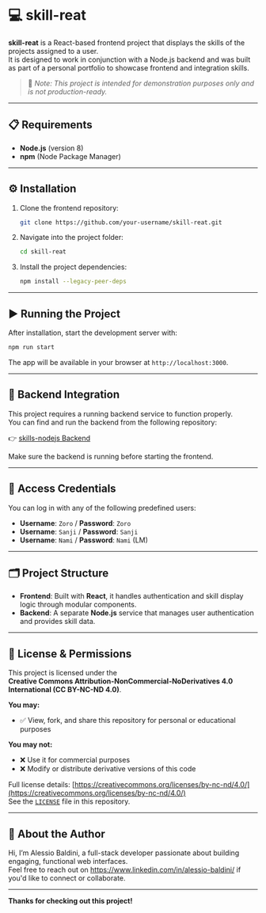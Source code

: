 # 💻 skill-reat

**skill-reat** is a React-based frontend project that displays the skills of the projects assigned to a user.  
It is designed to work in conjunction with a Node.js backend and was built as part of a personal portfolio to showcase frontend and integration skills.

> 📌 _Note: This project is intended for demonstration purposes only and is not production-ready._

---

## 📋 Requirements

- **Node.js** (version 8)
- **npm** (Node Package Manager)

---

## ⚙️ Installation

1. Clone the frontend repository:

   ```bash
   git clone https://github.com/your-username/skill-reat.git
   ```

2. Navigate into the project folder:

   ```bash
   cd skill-reat
   ```

3. Install the project dependencies:
   ```bash
   npm install --legacy-peer-deps
   ```

---

## ▶️ Running the Project

After installation, start the development server with:

```bash
npm run start
```

The app will be available in your browser at `http://localhost:3000`.

---

## 🔗 Backend Integration

This project requires a running backend service to function properly.  
You can find and run the backend from the following repository:

👉 [skills-nodejs Backend](https://github.com/ABFi83/skills-nodejs)

Make sure the backend is running before starting the frontend.

---

## 🔐 Access Credentials

You can log in with any of the following predefined users:

- **Username**: `Zoro` / **Password**: `Zoro`
- **Username**: `Sanji` / **Password**: `Sanji`
- **Username**: `Nami` / **Password**: `Nami` (LM)

---

## 🗂️ Project Structure

- **Frontend**: Built with **React**, it handles authentication and skill display logic through modular components.
- **Backend**: A separate **Node.js** service that manages user authentication and provides skill data.

---

## 📄 License & Permissions

This project is licensed under the  
**Creative Commons Attribution-NonCommercial-NoDerivatives 4.0 International (CC BY-NC-ND 4.0)**.

**You may:**

- ✅ View, fork, and share this repository for personal or educational purposes

**You may not:**

- ❌ Use it for commercial purposes
- ❌ Modify or distribute derivative versions of this code

Full license details: [https://creativecommons.org/licenses/by-nc-nd/4.0/](https://creativecommons.org/licenses/by-nc-nd/4.0/)  
See the [`LICENSE`](./LICENSE) file in this repository.

---

## 👤 About the Author

Hi, I’m Alessio Baldini, a full-stack developer passionate about building engaging, functional web interfaces.  
Feel free to reach out on https://www.linkedin.com/in/alessio-baldini/ if you'd like to connect or collaborate.

---

**Thanks for checking out this project!**
